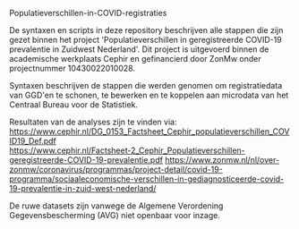 Populatieverschillen-in-COVID-registraties


De syntaxen en scripts in deze repository beschrijven alle stappen die zijn gezet binnen het project 
'Populatieverschillen in geregistreerde COVID-19 prevalentie in Zuidwest Nederland'. Dit project is uitgevoerd binnen de academische werkplaats Cephir en gefinancierd door ZonMw onder projectnummer 10430022010028.

Syntaxen beschrijven de stappen die werden genomen om registratiedata van GGD'en te schonen, te bewerken en te koppelen aan microdata van het Centraal Bureau voor de Statistiek. 

Resultaten van de analyses zijn te vinden via: 
https://www.cephir.nl/DG_0153_Factsheet_Cephir_populatieverschillen_COVID19_Def.pdf    
https://www.cephir.nl/Factsheet-2_Cephir_Populatieverschillen-geregistreerde-COVID-19-prevalentie.pdf
https://www.zonmw.nl/nl/over-zonmw/coronavirus/programmas/project-detail/covid-19-programma/sociaaleconomische-verschillen-in-gediagnosticeerde-covid-19-prevalentie-in-zuid-west-nederland/ 

De ruwe datasets zijn vanwege de Algemene Verordening Gegevensbescherming (AVG) niet openbaar voor inzage. 
